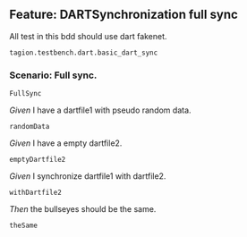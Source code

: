 ## Feature: DARTSynchronization full sync
All test in this bdd should use dart fakenet.

`tagion.testbench.dart.basic_dart_sync`

### Scenario: Full sync.

`FullSync`

*Given* I have a dartfile1 with pseudo random data.

`randomData`

*Given* I have a empty dartfile2.

`emptyDartfile2`

*Given* I synchronize dartfile1 with dartfile2.

`withDartfile2`

*Then* the bullseyes should be the same.

`theSame`
 



